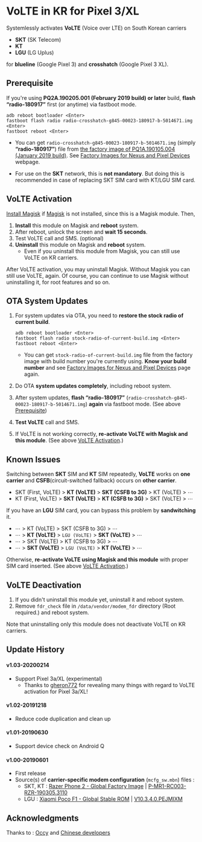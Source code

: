 # VoLTE in KR for Pixel 3/XL

Systemlessly activates __VoLTE__ (Voice over LTE) on South Korean carriers

* __SKT__ (SK Telecom)
* __KT__
* __LGU__ (LG Uplus)

for __blueline__ (Google Pixel 3) and __crosshatch__ (Google Pixel 3 XL).


## Prerequisite

If you're using __PQ2A.190205.001 (February 2019 build) or later__ build, __flash “radio-180917”__  first (or anytime) via fastboot mode.
```
adb reboot bootloader <Enter>
fastboot flash radio radio-crosshatch-g845-00023-180917-b-5014671.img <Enter>
fastboot reboot <Enter>
```
* You can get `radio-crosshatch-g845-00023-180917-b-5014671.img` (simply __“radio-180917”__) file from [the factory image of PQ1A.190105.004 (January 2019 build)](https://dl.google.com/dl/android/aosp/crosshatch-pq1a.190105.004-factory-7165155c.zip). See [Factory Images for Nexus and Pixel Devices](https://developers.google.com/android/images) webpage.

* For use on the __SKT__ network, this is __not mandatory__. But doing this is recommended in case of replacing SKT SIM card with KT/LGU SIM card.


## VoLTE Activation
[Install Magisk](https://topjohnwu.github.io/Magisk/install.html) if [Magisk](https://github.com/topjohnwu/Magisk/releases) is not installed, since this is a Magisk module. Then,
1. __Install__ this module on Magisk and __reboot__ system.
2. After reboot, unlock the screen and __wait 15 seconds__.
3. Test VoLTE call and SMS. (optional)
4. __Uninstall__ this module on Magisk and __reboot__ system.
   * Even if you uninstall this module from Magisk, you can still use VoLTE on KR carriers.  

After VoLTE activation, you may uninstall Magisk. Without Magisk you can still use VoLTE, again. Of course, you can continue to use Magisk without uninstalling it, for root features and so on.


## OTA System Updates

1. For system updates via OTA, you need to __restore the stock radio of current build__.
   ```
   adb reboot bootloader <Enter>
   fastboot flash radio stock-radio-of-current-build.img <Enter>
   fastboot reboot <Enter>
   ```

   * You can get `stock-radio-of-current-build.img` file from the factory image with build number you're currently using. __Know your build number__ and see [Factory Images for Nexus and Pixel Devices](https://developers.google.com/android/images) page again.


2. Do OTA __system updates completely__, including reboot system.

3. After system updates, __flash “radio-180917”__ (`radio-crosshatch-g845-00023-180917-b-5014671.img`) __again__ via fastboot mode. (See above [Prerequisite](https://github.com/Magisk-Modules-Repo/volte-kr-crosshatch/blob/master/README.md#prerequisite))

4. __Test VoLTE__ call and SMS.

5. If VoLTE is not working correctly, __re-activate VoLTE with Magisk and this module__. (See above [VoLTE Activation](https://github.com/Magisk-Modules-Repo/volte-kr-crosshatch/blob/master/README.md#volte-activation).)


## Known Issues

Switching between __SKT__ SIM and __KT__ SIM repeatedly, __VoLTE__ works on __one carrier__ and __CSFB__(circuit-switched fallback) occurs on __other carrier__.
* SKT (First, VoLTE) > __KT (VoLTE)__ > __SKT (CSFB to 3G)__ > KT (VoLTE) > ⋯
* KT (First, VoLTE) > __SKT (VoLTE)__ > __KT (CSFB to 3G)__ > SKT (VoLTE) > ⋯

If you have an __LGU__ SIM card, you can bypass this problem by __sandwitching__ it.
* ⋯ > KT (VoLTE) > SKT (CSFB to 3G) > ⋯
* ⋯ > __KT (VoLTE)__ > `LGU (VoLTE)` > __SKT (VoLTE)__ > ⋯
* ⋯ > SKT (VoLTE) > KT (CSFB to 3G) > ⋯
* ⋯ > __SKT (VoLTE)__ > `LGU (VoLTE)` > __KT (VoLTE)__ > ⋯

Otherwise, __re-activate VoLTE using Magisk and this module__ with proper SIM card inserted. (See above [VoLTE Activation](https://github.com/Magisk-Modules-Repo/volte-kr-crosshatch/blob/master/README.md#volte-activation).)


## VoLTE Deactivation

1. If you didn't uninstall this module yet, uninstall it and reboot system.
2. Remove `fdr_check` file in `/data/vendor/modem_fdr` directory (Root required.) and reboot system.

Note that uninstalling only this module does not deactivate VoLTE on KR carriers.


## Update History

#### v1.03-20200214
* Support Pixel 3a/XL (experimental)
  * Thanks to [gheron772](https://github.com/gheron772/Pixel3aVoLTE) for revealing many things with regard to VoLTE activation for Pixel 3a/XL!

#### v1.02-20191218
* Reduce code duplication and clean up

#### v1.01-20190630
* Support device check on Android Q

#### v1.00-20190601
* First release
* Source(s) of __carrier-specific modem configuration__ (`mcfg_sw.mbn`) files :
  * SKT, KT : [Razer Phone 2 - Global Factory Image](https://developer.razer.com/razer-phone-dev-tools/factory-images/) | [P-MR1-RC003-RZR-190305.3110](https://s3.amazonaws.com/cheryl-factory-images/aura-p-global-3110.zip)
  * LGU : [Xiaomi Poco F1 - Global Stable ROM](http://c.mi.com/oc/miuidownload/detail?device=1700355) | [V10.3.4.0.PEJMIXM](http://bigota.d.miui.com/V10.3.4.0.PEJMIXM/miui_POCOF1Global_V10.3.4.0.PEJMIXM_13b169ae13_9.0.zip)


## Acknowledgments

Thanks to : [Occy](https://m.cafe.naver.com/CommentView.nhn?search.clubid=26545115&search.articleid=159482&search.refcommentid=34700816&search.commentid=34700816&search.menuid=454&search.focus=true&search.showCafeHome=true&search.perPage=5#focusing) and [Chinese developers](https://www.google.com/search?newwindow=1&q=fdr_check)
